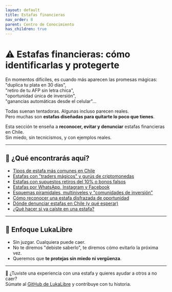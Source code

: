 ```yaml
---
layout: default
title: Estafas financieras
nav_order: 8
parent: Centro de Conocimiento
has_children: true
---
```


# ⚠️ Estafas financieras: cómo identificarlas y protegerte

En momentos difíciles, es cuando más aparecen las promesas mágicas:  
"duplica tu plata en 30 días",  
"retiro de tu AFP sin letra chica",  
"oportunidad única de inversión",  
"ganancias automáticas desde el celular"...

Todas suenan tentadoras. Algunas incluso parecen reales.  
Pero muchas son **estafas diseñadas para quitarte lo poco que tienes**.

Esta sección te enseña a **reconocer, evitar y denunciar** estafas financieras en Chile.  
Sin miedo, sin tecnicismos, y con ejemplos reales.

---

## 📌 ¿Qué encontrarás aquí?

- [Tipos de estafa más comunes en Chile](tipos-de-estafas.md)
- [Estafas con "traders mágicos" y gurús de criptomonedas](trading-magico-y-criptogurus.md)
- [Estafas con supuestos retiros del 10% o bonos falsos](retiro-falso-o-bono-falso.md)
- [Estafas por WhatsApp, Instagram y Facebook](estafas-por-redes.md)
- [Esquemas piramidales, multiniveles y "comunidades de inversión"](piramides-y-multinivel.md)
- [Cómo reconocer una estafa disfrazada de oportunidad](como-reconocer-una-estafa.md)
- [Dónde denunciar estafas en Chile (y qué esperar)](donde-denunciar.md)
- [¿Qué hacer si ya caíste en una estafa?](que-hacer-si-caigo.md)

---

## 🧠 Enfoque LukaLibre

- Sin juzgar. Cualquiera puede caer.
- No te diremos "debiste saberlo", te diremos cómo evitarlo la próxima vez.
- Queremos que **te protejas sin miedo ni vergüenza**.

---

📌 ¿Tuviste una experiencia con una estafa y quieres ayudar a otros a no caer?  
Súmate al [GitHub de LukaLibre](https://github.com/raestrada/lukalibre) y contribuye con tu historia.
